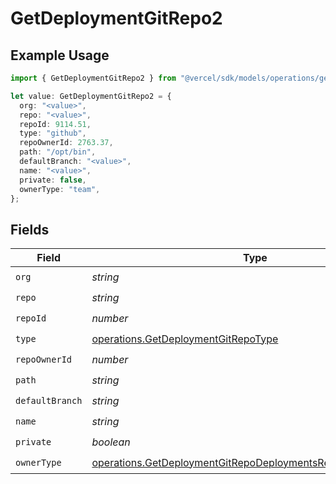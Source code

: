 # GetDeploymentGitRepo2

## Example Usage

```typescript
import { GetDeploymentGitRepo2 } from "@vercel/sdk/models/operations/getdeployment.js";

let value: GetDeploymentGitRepo2 = {
  org: "<value>",
  repo: "<value>",
  repoId: 9114.51,
  type: "github",
  repoOwnerId: 2763.37,
  path: "/opt/bin",
  defaultBranch: "<value>",
  name: "<value>",
  private: false,
  ownerType: "team",
};
```

## Fields

| Field                                                                                                                                      | Type                                                                                                                                       | Required                                                                                                                                   | Description                                                                                                                                |
| ------------------------------------------------------------------------------------------------------------------------------------------ | ------------------------------------------------------------------------------------------------------------------------------------------ | ------------------------------------------------------------------------------------------------------------------------------------------ | ------------------------------------------------------------------------------------------------------------------------------------------ |
| `org`                                                                                                                                      | *string*                                                                                                                                   | :heavy_check_mark:                                                                                                                         | N/A                                                                                                                                        |
| `repo`                                                                                                                                     | *string*                                                                                                                                   | :heavy_check_mark:                                                                                                                         | N/A                                                                                                                                        |
| `repoId`                                                                                                                                   | *number*                                                                                                                                   | :heavy_check_mark:                                                                                                                         | N/A                                                                                                                                        |
| `type`                                                                                                                                     | [operations.GetDeploymentGitRepoType](../../models/operations/getdeploymentgitrepotype.md)                                                 | :heavy_check_mark:                                                                                                                         | N/A                                                                                                                                        |
| `repoOwnerId`                                                                                                                              | *number*                                                                                                                                   | :heavy_check_mark:                                                                                                                         | N/A                                                                                                                                        |
| `path`                                                                                                                                     | *string*                                                                                                                                   | :heavy_check_mark:                                                                                                                         | N/A                                                                                                                                        |
| `defaultBranch`                                                                                                                            | *string*                                                                                                                                   | :heavy_check_mark:                                                                                                                         | N/A                                                                                                                                        |
| `name`                                                                                                                                     | *string*                                                                                                                                   | :heavy_check_mark:                                                                                                                         | N/A                                                                                                                                        |
| `private`                                                                                                                                  | *boolean*                                                                                                                                  | :heavy_check_mark:                                                                                                                         | N/A                                                                                                                                        |
| `ownerType`                                                                                                                                | [operations.GetDeploymentGitRepoDeploymentsResponseOwnerType](../../models/operations/getdeploymentgitrepodeploymentsresponseownertype.md) | :heavy_check_mark:                                                                                                                         | N/A                                                                                                                                        |